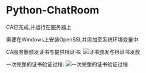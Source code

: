 # Python-ChatRoom
CA已完成,并运行在服务器上

需要在Windows上安装OpenSSL并添加至系统环境变量中

CA服务器颁发证书与提供根证书:
![证书颁发与根证书发放](https://github.com/REMIXXYH/ChatRoom/assets/101967837/d1e98f66-f903-4fce-89bb-be01a7dc89dd)

一次完整的证书验证过程:
![一次完整的证书验证过程](https://github.com/REMIXXYH/ChatRoom/assets/101967837/2d1cbb64-abd7-4c51-a9dc-65d2482eca84)
